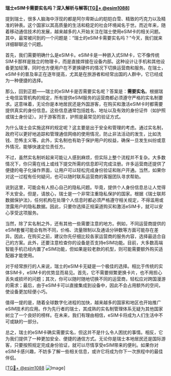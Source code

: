 **瑞士eSIM卡需要实名吗？深入解析与解答[[TG💪+ @esim1088](https://t.me/s/esim1088)]**

提到瑞士，很多人脑海中浮现的都是阿尔卑斯山的皑皑白雪、精致的巧克力以及精准的钟表。这个国家以其高质量的生活和稳定的社会环境闻名于世。而近年来，随着移动通信技术的发展，越来越多的人开始关注在瑞士使用eSIM卡的相关问题。其中，最常被问到的一个问题是：“瑞士的eSIM卡需要实名吗？”今天，我们就来详细聊聊这个问题。

首先，我们需要明确什么是eSIM卡。eSIM卡是一种嵌入式SIM卡，它不像传统SIM卡那样是独立的物理卡，而是直接焊接在设备内部。这种设计让手机和其他设备更加轻薄，同时也方便用户在不更换硬件的情况下切换运营商和服务。在瑞士，eSIM卡的普及率正在逐年提高，尤其是在旅游者和经常出国的人群中，它已经成为一种便捷的选择。

那么，回到正题——瑞士的eSIM卡是否需要实名呢？答案是：**需要实名**。根据瑞士电信监管机构的规定，所有提供eSIM服务的运营商都必须遵守严格的实名制要求。这意味着，无论你是本地居民还是外国游客，在购买和激活eSIM卡时都需要提供真实的身份信息。这些信息通常包括姓名、地址以及有效的身份证件（如护照或瑞士身份证）。对于游客而言，护照是最常见的验证方式。

为什么瑞士会实施这样的规定呢？这主要是出于安全和管理的考虑。通过实名制，政府可以更好地追踪和管理通信网络的使用情况，防止非法活动的发生，比如洗钱、恐怖主义等。此外，实名制也有助于保护用户的权益，确保一旦发生纠纷或意外情况，能够快速定位责任方。

不过，虽然实名制听起来可能让人感到麻烦，但实际上整个流程并不复杂。大多数情况下，你只需在线上或线下提交所需的信息即可完成注册。许多运营商还提供了便捷的电子化操作界面，让用户可以轻松完成身份验证和账户开通。当然，如果你对这一过程有任何疑问，也可以随时联系运营商的客服团队寻求帮助。

说到这里，可能会有人担心自己的隐私问题。毕竟，提供个人身份信息总让人觉得不太安全。但是，请放心，瑞士是一个非常注重隐私保护的国家。根据《瑞士联邦数据保护法》，任何机构在处理个人信息时都必须严格遵守相关规定，不得滥用或泄露用户的隐私数据。因此，只要你选择正规渠道购买和激活eSIM卡，就可以安心享受这项服务。

当然，除了实名制之外，还有其他一些需要注意的地方。例如，不同运营商提供的eSIM套餐可能会有所不同，价格、流量限制以及通话分钟数等方面可能存在差异。因此，在购买之前，建议你先仔细比较各家运营商的服务内容，选择最适合自己的方案。此外，还要注意检查你的设备是否支持eSIM功能。目前，大多数高端智能手机已经内置了eSIM功能，但如果是较老款的机型，则可能需要额外购买适配器才能使用。

对于经常旅行的人来说，瑞士的eSIM卡无疑是一个极佳的选择。相比于传统的实体SIM卡，eSIM卡的优势显而易见。首先，它不需要频繁更换卡片，也不用担心丢失或损坏的问题；其次，你可以随时随地切换不同的运营商，轻松应对跨国漫游的需求；最后，由于eSIM卡可以直接集成到设备中，因此不会占用额外的空间，使设备更加轻便小巧。

值得一提的是，随着全球数字化进程的加快，越来越多的国家和地区也开始推广eSIM技术的应用。作为先行者的瑞士，其成熟的实名制管理体系无疑为其他国家树立了一个良好的榜样。在未来，我们有理由相信，eSIM卡将成为人们生活中不可或缺的一部分。

总之，瑞士的eSIM卡确实需要实名，但这并不是什么令人困扰的事情。相反，它为我们提供了一种更加安全、便捷的通信方式。无论你是瑞士本地居民还是国际游客，只要按照规定完成身份验证，就可以尽情享受eSIM带来的便利。如果你对eSIM卡感兴趣，不妨多了解一些相关信息，或许它将成为你下一次旅程中的最佳伴侣。

[[TG💪+ @esim1088](https://t.me/s/esim1088) ![Image](https://i.postimg.cc/4NQfJmqS/Snipaste-2025-05-13-00-14-12.png)]